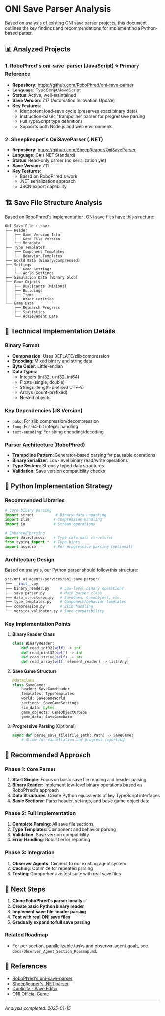 # ONI Save Parser Analysis

Based on analysis of existing ONI save parser projects, this document outlines the key findings and recommendations for implementing a Python-based parser.

## 📊 **Analyzed Projects**

### 1. **RoboPhred's oni-save-parser (JavaScript)** ⭐ **Primary Reference**
- **Repository**: https://github.com/RoboPhred/oni-save-parser
- **Language**: TypeScript/JavaScript
- **Status**: Active, well-maintained
- **Save Version**: 7.17 (Automation Innovation Update)
- **Key Features**:
  - Idempotent load-save cycle (preserves exact binary data)
  - Instruction-based "trampoline" parser for progressive parsing
  - Full TypeScript type definitions
  - Supports both Node.js and web environments

### 2. **SheepReaper's OniSaveParser (.NET)**
- **Repository**: https://github.com/SheepReaper/OniSaveParser  
- **Language**: C# (.NET Standard)
- **Status**: Read-only parser (no serialization yet)
- **Save Version**: 7.11
- **Key Features**:
  - Based on RoboPhred's work
  - .NET serialization approach
  - JSON export capability

## 🏗️ **Save File Structure Analysis**

Based on RoboPhred's implementation, ONI save files have this structure:

```
ONI Save File (.sav)
├── Header
│   ├── Game Version Info
│   ├── Save File Version
│   └── Metadata
├── Type Templates
│   ├── Component Templates
│   └── Behavior Templates  
├── World Data (Binary/Compressed)
├── Settings
│   ├── Game Settings
│   └── World Settings
├── Simulation Data (Binary blob)
├── Game Objects
│   ├── Duplicants (Minions)
│   ├── Buildings  
│   ├── Items
│   └── Other Entities
└── Game Data
    ├── Research Progress
    ├── Statistics
    └── Achievement Data
```

## 🔧 **Technical Implementation Details**

### **Binary Format**
- **Compression**: Uses DEFLATE/zlib compression
- **Encoding**: Mixed binary and string data
- **Byte Order**: Little-endian
- **Data Types**: 
  - Integers (int32, uint32, int64)
  - Floats (single, double)
  - Strings (length-prefixed UTF-8)
  - Arrays (count-prefixed)
  - Nested objects

### **Key Dependencies (JS Version)**
- `pako`: For zlib compression/decompression
- `long`: For 64-bit integer handling
- `text-encoding`: For string encoding/decoding

### **Parser Architecture (RoboPhred)**
- **Trampoline Pattern**: Generator-based parsing for pausable operations
- **Binary Serializer**: Low-level binary read/write operations  
- **Type System**: Strongly typed data structures
- **Validation**: Save version compatibility checks

## 🐍 **Python Implementation Strategy**

### **Recommended Libraries**
```python
# Core binary parsing
import struct          # Binary data unpacking
import zlib           # Compression handling  
import io             # Stream operations

# Enhanced parsing
import dataclasses    # Type-safe data structures
from typing import *  # Type hints
import asyncio        # For progressive parsing (optional)
```

### **Architecture Design**

Based on analysis, our Python parser should follow this structure:

```python
src/oni_ai_agents/services/oni_save_parser/
├── __init__.py
├── binary_reader.py     # Low-level binary operations
├── save_parser.py       # Main parser class  
├── data_structures.py   # SaveGame, GameObject, etc.
├── type_templates.py    # Component/behavior templates
├── compression.py       # Zlib handling
└── version_validator.py # Save compatibility
```

### **Key Implementation Points**

1. **Binary Reader Class**
   ```python
   class BinaryReader:
       def read_int32(self) -> int
       def read_uint32(self) -> int  
       def read_string(self) -> str
       def read_array(self, element_reader) -> List[Any]
   ```

2. **Save Game Structure**
   ```python
   @dataclass
   class SaveGame:
       header: SaveGameHeader
       templates: TypeTemplates
       world: SaveGameWorld
       settings: SaveGameSettings
       sim_data: bytes
       game_objects: GameObjectGroups
       game_data: SaveGameData
   ```

3. **Progressive Parsing** (Optional)
   ```python
   async def parse_save_file(file_path: Path) -> SaveGame:
       # Allow for cancellation and progress reporting
   ```

## 🎯 **Recommended Approach**

### **Phase 1: Core Parser** 
1. **Start Simple**: Focus on basic save file reading and header parsing
2. **Binary Reader**: Implement low-level binary operations based on RoboPhred's approach
3. **Data Structures**: Create Python equivalents of key TypeScript interfaces
4. **Basic Sections**: Parse header, settings, and basic game object data

### **Phase 2: Full Implementation**
1. **Complete Parsing**: All save file sections
2. **Type Templates**: Component and behavior parsing
3. **Validation**: Save version compatibility
4. **Error Handling**: Robust error reporting

### **Phase 3: Integration**
1. **Observer Agents**: Connect to our existing agent system
2. **Caching**: Optimize for repeated parsing
3. **Testing**: Comprehensive test suite with real save files

## 📝 **Next Steps**

1. **Clone RoboPhred's parser locally** ✅
2. **Create basic Python binary reader** 
3. **Implement save file header parsing**
4. **Test with real ONI save files**
5. **Gradually expand to full save parsing**

### Related Roadmap
- For per-section, parallelizable tasks and observer-agent goals, see `docs/Observer_Agent_Section_Roadmap.md`.

## 🔗 **References**

- [RoboPhred's oni-save-parser](https://github.com/RoboPhred/oni-save-parser)
- [SheepReaper's .NET parser](https://github.com/SheepReaper/OniSaveParser)
- [Duplicity - Save Editor](https://github.com/RoboPhred/oni-duplicity)
- [ONI Official Game](https://www.klei.com/games/oxygen-not-included)

---
*Analysis completed: 2025-01-15*
